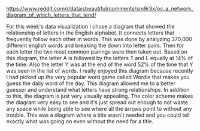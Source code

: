 https://www.reddit.com/r/dataisbeautiful/comments/sm9r3x/oc_a_network_diagram_of_which_letters_that_tend/

For this week's data visualization I chose a diagram that showed the relationship of letters in the English alphabet. It connects letters that frequently follow each other in words. This was done by analyzing 370,000 different english words and breaking the down into letter pairs. Then for each letter the two most common pairings were then taken out. Based on this diagram, the letter A is followed by the letters T and L equally at 14% of the time. Also the letter Y was at the end of the word 52% of the time that Y was seen in the list of words. I really enjoyed this diagram because recently I had picked up the very popular word game called Wordle that makes you guess the daily word of the day. This diagram allowed me to a better guesser and understand what letters have strong relationships. In addition to this, the diagram is just very visually appealing. The color scheme makes the diagram very easy to see and it's just spread out enough to not waste any space while being able to see where all the arrows point to without any trouble. This was a diagram where a title wasn't needed and you could tell exactly what was going on even without the need for a title.